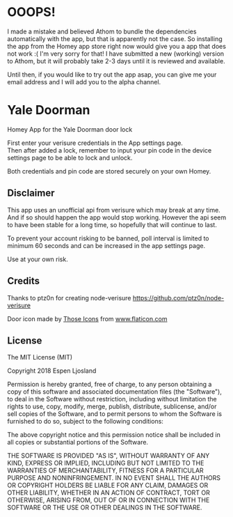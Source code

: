 # OOOPS!

I made a mistake and believed Athom to bundle the dependencies automatically with the app, but that is apparently not the case. So installing the app from the Homey app store right now would give you a app that does not work :( I'm very sorry for that! I have submitted a new (working) version to Athom, but it will probably take 2-3 days until it is reviewed and available.

Until then, if you would like to try out the app asap, you can give me your email address and I will add you to the alpha channel.


# Yale Doorman

Homey App for the Yale Doorman door lock

First enter your verisure credentials in the App settings page.\
Then after added a lock, remember to input your pin code in the device settings page to be able to lock and unlock.

Both credentials and pin code are stored securely on your own Homey.

## Disclaimer 
This app uses an unofficial api from verisure which may break at any time. And if so should happen the app would stop working. However the api seem to have been stable for a long time, so hopefully that will continue to last.

To prevent your account risking to be banned, poll interval is limited to minimum 60 seconds and can be increased in the app settings page.

Use at your own risk.

## Credits
Thanks to ptz0n for creating node-verisure
https://github.com/ptz0n/node-verisure

Door icon made by [Those Icons](https://www.flaticon.com/authors/those-icons) from www.flaticon.com 

## License
The MIT License (MIT)

Copyright 2018 Espen Ljosland

Permission is hereby granted, free of charge, to any person obtaining a copy
of this software and associated documentation files (the "Software"), to deal
in the Software without restriction, including without limitation the rights
to use, copy, modify, merge, publish, distribute, sublicense, and/or sell
copies of the Software, and to permit persons to whom the Software is
furnished to do so, subject to the following conditions:

The above copyright notice and this permission notice shall be included in
all copies or substantial portions of the Software.

THE SOFTWARE IS PROVIDED "AS IS", WITHOUT WARRANTY OF ANY KIND, EXPRESS OR
IMPLIED, INCLUDING BUT NOT LIMITED TO THE WARRANTIES OF MERCHANTABILITY,
FITNESS FOR A PARTICULAR PURPOSE AND NONINFRINGEMENT. IN NO EVENT SHALL THE
AUTHORS OR COPYRIGHT HOLDERS BE LIABLE FOR ANY CLAIM, DAMAGES OR OTHER
LIABILITY, WHETHER IN AN ACTION OF CONTRACT, TORT OR OTHERWISE, ARISING FROM,
OUT OF OR IN CONNECTION WITH THE SOFTWARE OR THE USE OR OTHER DEALINGS IN
THE SOFTWARE.